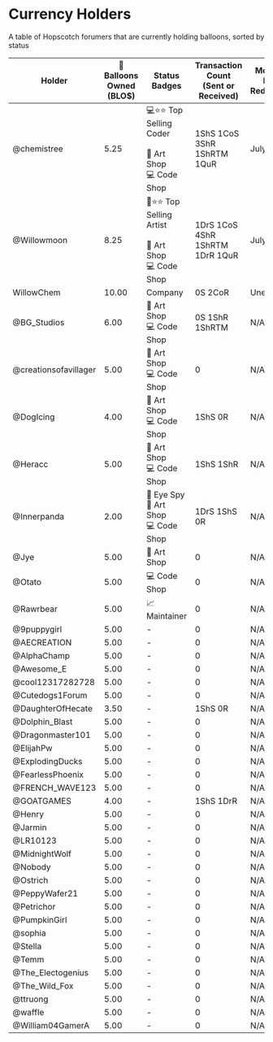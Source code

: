 # Currency Holders
A table of Hopscotch forumers that are currently holding balloons, sorted by status

| Holder  | 🎈 Balloons Owned (BLO$) | Status Badges | Transaction Count (Sent or Received) | Monthly Last Redeemed | Suspension Status |
| ------------- | ------------- | ------- | ------- | ------- | ------- |
| @chemistree           | 5.25  | 💻⭐⭐ Top Selling Coder<br><br>🎨 Art Shop<br>💻 Code Shop | 1ShS 1CoS 3ShR 1ShRTM 1QuR | July 2021 | N/A |
| @Willowmoon           | 8.25  | 🎨⭐⭐ Top Selling Artist<br><br>🎨 Art Shop<br>💻 Code Shop | 1DrS 1CoS 4ShR 1ShRTM 1DrR 1QuR | July 2021 | N/A |
| WillowChem            | 10.00  | Company | 0S 2CoR | Uneligible | N/A |
| @BG_Studios           | 6.00  | 🎨 Art Shop<br>💻 Code Shop | 0S 1ShR 1ShRTM | N/A | N/A |
| @creationsofavillager | 5.00  | 🎨 Art Shop<br>💻 Code Shop | 0 | N/A | N/A |
| @DogIcing             | 4.00  | 🎨 Art Shop<br>💻 Code Shop | 1ShS 0R | N/A | N/A |
| @Heracc               | 5.00  | 🎨 Art Shop<br>💻 Code Shop | 1ShS 1ShR | N/A | N/A |
| @Innerpanda           | 2.00  | 🔎 Eye Spy<br>🎨 Art Shop<br>💻 Code Shop | 1DrS 1ShS 0R | N/A | N/A |
| @Jye                  | 5.00  | 🎨 Art Shop | 0 | N/A | N/A |
| @Otato                | 5.00  | 💻 Code Shop | 0 | N/A | N/A |
| @Rawrbear             | 5.00  | 📈 Maintainer | 0 | N/A | N/A |
| @9puppygirl           | 5.00  | - | 0 | N/A | N/A |
| @AECREATION           | 5.00  | - | 0 | N/A | N/A |
| @AlphaChamp           | 5.00  | - | 0 | N/A | N/A |
| @Awesome_E            | 5.00  | - | 0 | N/A | N/A |
| @cool12317282728      | 5.00  | - | 0 | N/A | N/A |
| @Cutedogs1Forum       | 5.00  | - | 0 | N/A | N/A |
| @DaughterOfHecate     | 3.50  | - | 1ShS 0R | N/A | N/A |
| @Dolphin_Blast        | 5.00  | - | 0 | N/A | N/A |
| @Dragonmaster101      | 5.00  | - | 0 | N/A | N/A |
| @ElijahPw             | 5.00  | - | 0 | N/A | N/A |
| @ExplodingDucks       | 5.00  | - | 0 | N/A | N/A |
| @FearlessPhoenix      | 5.00  | - | 0 | N/A | N/A |
| @FRENCH_WAVE123       | 5.00  | - | 0 | N/A | N/A |
| @GOATGAMES            | 4.00  | - | 1ShS 1DrR | N/A | N/A |
| @Henry                | 5.00  | - | 0 | N/A | N/A |
| @Jarmin               | 5.00  | - | 0 | N/A | N/A |
| @LR10123              | 5.00  | - | 0 | N/A | N/A |
| @MidnightWolf         | 5.00  | - | 0 | N/A | N/A |
| @Nobody               | 5.00  | - | 0 | N/A | N/A |
| @Ostrich              | 5.00  | - | 0 | N/A | N/A |
| @PeppyWafer21         | 5.00  | - | 0 | N/A | N/A |
| @Petrichor            | 5.00  | - | 0 | N/A | N/A |
| @PumpkinGirl          | 5.00  | - | 0 | N/A | N/A |
| @sophia               | 5.00  | - | 0 | N/A | N/A |
| @Stella               | 5.00  | - | 0 | N/A | N/A |
| @Temm                 | 5.00  | - | 0 | N/A | N/A |
| @The_Electogenius     | 5.00  | - | 0 | N/A | N/A |
| @The_Wild_Fox         | 5.00  | - | 0 | N/A | N/A |
| @ttruong              | 5.00  | - | 0 | N/A | N/A |
| @waffle               | 5.00  | - | 0 | N/A | N/A |
| @William04GamerA      | 5.00  | - | 0 | N/A | N/A |
